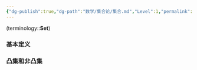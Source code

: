 ```yaml
---
{"dg-publish":true,"dg-path":"数学/集合论/集合.md","Level":1,"permalink":"/数学/集合论/集合/","dgPassFrontmatter":true,"noteIcon":"","created":"2024-05-21T15:20:28.000+08:00","updated":"2024-12-13T17:02:08.000+08:00"}
---
```


(terminology::**Set**)  


### 基本定义



### 凸集和非凸集


